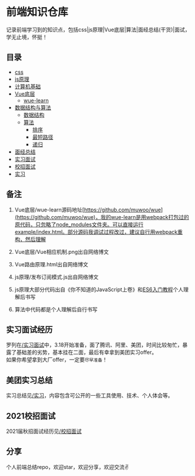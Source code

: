 # 前端知识仓库
记录前端学习到的知识点，包括css|js原理|Vue底层|算法|面经总结(干货)|面试，学无止境，怀挺！

## 目录
- [css](./css)
- [js原理](./js原理)
- [计算机基础](./计算机基础)
- [Vue底层](./Vue底层)
  - [wue-learn](./Vue底层/wue-learn)
- [数据结构与算法](./数据结构与算法)
  - [数据结构](./数据结构与算法/数据结构)
  - [算法](./数据结构与算法/算法)
  	- [排序](./数据结构与算法/算法/排序)
  	- [最短路径](./数据结构与算法/算法/最短路径)
  	- [递归](./数据结构与算法/算法/递归)
- [面经总结](./面经总结)
- [实习面试](./实习面试)
- [校招面试](./校招面试)
- [实习](./实习)

## 备注

1. Vue底层/wue-learn源码地址[https://github.com/muwoo/wue](https://github.com/muwoo/wue)，我的wue-learn是用webpack打包过的原代码，只忽略了node_modules文件夹。可以直接运行example/index.html。部分源码我调试过程改过，建议自行用webpack重构，然后理解

2. Vue底层/Vue相应机制.png出自网络博文

3. Vue路由原理.html出自网络博文

4. js原理/发布订阅模式.js出自网络博文

5. js原理大部分代码出自《你不知道的JavaScript上卷》和[ES6入门教程](https://es6.ruanyifeng.com/)个人理解后书写

6. 算法中代码都是个人理解后自行书写

## 实习面试经历

罗列在[/实习面试](/实习面试)中，3.18开始准备，面了腾讯、阿里、美团，时间比较匆忙，暴露了基础差的劣势，基本挂在二面，最后有幸拿到美团实习offer。  
如果你希望拿到大厂offer，一定要`尽早准备`！

## 美团实习总结

实习总结见[/实习](/实习)，内容包含可公开的一些工具使用、技术、个人体会等。

## 2021校招面试

2021届秋招面试经历见[/校招面试](/校招面试)

## 分享

个人前端总结repo，欢迎star，欢迎分享，欢迎交流:v: